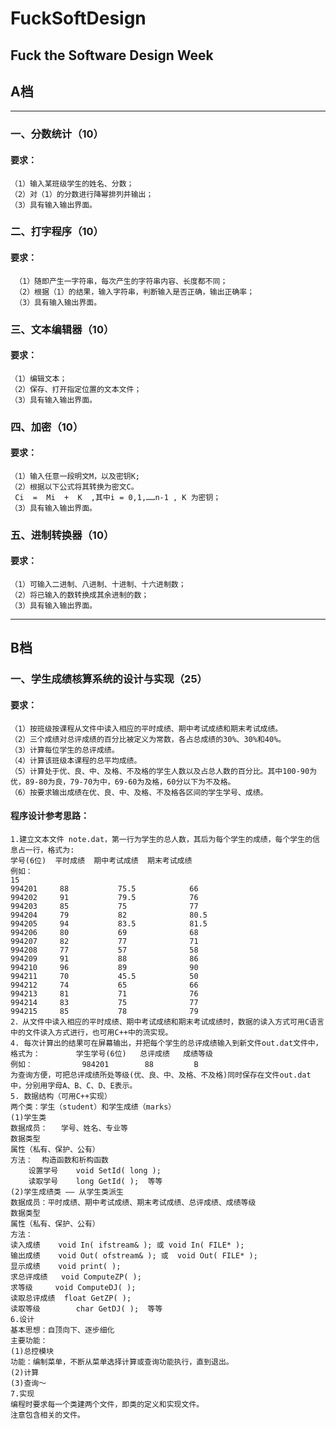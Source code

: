 # FuckSoftDesign
## Fuck the Software Design Week

## A档
------
###  一、分数统计（10）
#### 要求：
    （1）输入某班级学生的姓名、分数；
    （2）对（1）的分数进行降幂排列并输出；
    （3）具有输入输出界面。
### 二、打字程序（10）
#### 要求：
     （1）随即产生一字符串，每次产生的字符串内容、长度都不同；
     （2）根据（1）的结果，输入字符串，判断输入是否正确，输出正确率；
     （3）具有输入输出界面。
### 三、文本编辑器（10）
#### 要求：
    （1）编辑文本；
    （2）保存、打开指定位置的文本文件；
    （3）具有输入输出界面。
### 四、加密（10）
#### 要求：
    （1）输入任意一段明文M，以及密钥K;
    （2）根据以下公式将其转换为密文C。
     Ci  =  Mi  +  K  ,其中i = 0,1,……n-1 , K 为密钥；
    （3）具有输入输出界面。
### 五、进制转换器（10）
#### 要求：
    （1）可输入二进制、八进制、十进制、十六进制数；
    （2）将已输入的数转换成其余进制的数；
    （3）具有输入输出界面。
-----
## B档
### 一、学生成绩核算系统的设计与实现（25）
#### 要求：
    （1）按班级按课程从文件中读入相应的平时成绩、期中考试成绩和期末考试成绩。
    （2）三个成绩对总评成绩的百分比被定义为常数，各占总成绩的30%、30%和40%。
    （3）计算每位学生的总评成绩。
    （4）计算该班级本课程的总平均成绩。
    （5）计算处于优、良、中、及格、不及格的学生人数以及占总人数的百分比。其中100-90为优，89-80为良，79-70为中，69-60为及格，60分以下为不及格。
    （6）按要求输出成绩在优、良、中、及格、不及格各区间的学生学号、成绩。
#### 程序设计参考思路：
    1.建立文本文件 note.dat，第一行为学生的总人数，其后为每个学生的成绩，每个学生的信息占一行，格式为: 
    学号(6位)  平时成绩  期中考试成绩  期末考试成绩
    例如：	 
    15
    994201     88    		75.5  			66         
    994202     91    		79.5  			76
    994203     85   		75   			77        
    994204     79    		82    			80.5
    994205     94    		83.5  			81.5       
    994206     80    		69    			68
    994207     82    		77    			71        
    994208     77    		57    			58
    994209     91    		88    			86        
    994210     96    		89    			90
    994211     70    		45.5   			50        
    994212     74    		65    			66
    994213     81    		71    			76        
    994214     83    		75    			77
    994215     85    		78    			79        
    2．从文件中读入相应的平时成绩、期中考试成绩和期末考试成绩时，数据的读入方式可用C语言中的文件读入方式进行，也可用C++中的流实现。 
    4. 每次计算出的结果可在屏幕输出，并把每个学生的总评成绩输入到新文件out.dat文件中，
    格式为：        学生学号(6位)   总评成绩   成绩等级
    例如：           984201        88         B   
    为查询方便，可把总评成绩所处等级(优、良、中、及格、不及格)同时保存在文件out.dat中，分别用字母A、B、C、D、E表示。
    5. 数据结构（可用C++实现）
    两个类：学生（student）和学生成绩（marks）
    (1)学生类
    数据成员：	学号、姓名、专业等
    数据类型
    属性（私有、保护、公有）
    方法：  构造函数和析构函数
        设置学号	void SetId( long );
        读取学号	long GetId( );  等等
    (2)学生成绩类 —— 从学生类派生
    数据成员：平时成绩、期中考试成绩、期末考试成绩、总评成绩、成绩等级
    数据类型
    属性（私有、保护、公有）
    方法：	
    读入成绩	void In( ifstream& ); 或 void In( FILE* );
    输出成绩	void Out( ofstream& ); 或  void Out( FILE* );
    显示成绩	void print( );		
    求总评成绩	void ComputeZP( );
    求等级		void ComputeDJ( );
    读取总评成绩	float GetZP( );
    读取等级		char GetDJ( ); 	等等
    6.设计
    基本思想：自顶向下、逐步细化
    主要功能：
    (1)总控模块
    功能：编制菜单，不断从菜单选择计算或查询功能执行，直到退出。
    (2)计算
    (3)查询～
    7.实现 
    编程时要求每一个类建两个文件，即类的定义和实现文件。
    注意包含相关的文件。